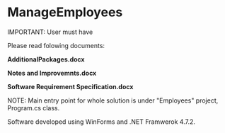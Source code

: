 # ManageEmployees

IMPORTANT: User must have 

Please read folowing documents:

**AdditionalPackages.docx**

**Notes and Improvemnts.docx**

**Software Requirement Specification.docx**

NOTE: Main entry point for whole solution is under "Employees" project, Program.cs class.


Software developed using WinForms and .NET Framwerok 4.7.2.
